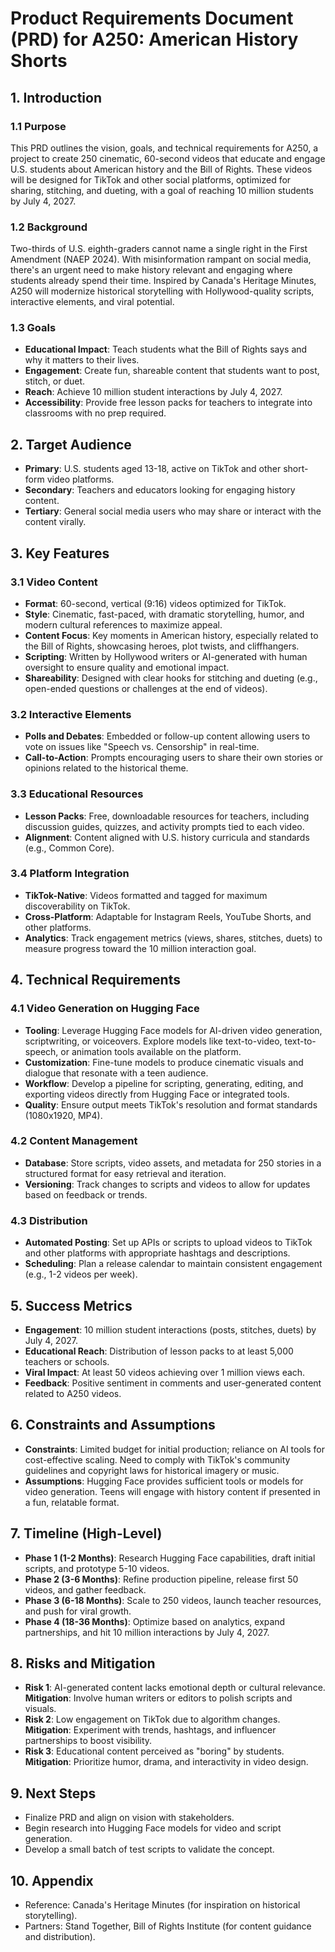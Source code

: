 # Product Requirements Document (PRD) for A250: American History Shorts

## 1. Introduction

### 1.1 Purpose
This PRD outlines the vision, goals, and technical requirements for A250, a project to create 250 cinematic, 60-second videos that educate and engage U.S. students about American history and the Bill of Rights. These videos will be designed for TikTok and other social platforms, optimized for sharing, stitching, and dueting, with a goal of reaching 10 million students by July 4, 2027.

### 1.2 Background
Two-thirds of U.S. eighth-graders cannot name a single right in the First Amendment (NAEP 2024). With misinformation rampant on social media, there's an urgent need to make history relevant and engaging where students already spend their time. Inspired by Canada's Heritage Minutes, A250 will modernize historical storytelling with Hollywood-quality scripts, interactive elements, and viral potential.

### 1.3 Goals
- **Educational Impact**: Teach students what the Bill of Rights says and why it matters to their lives.
- **Engagement**: Create fun, shareable content that students want to post, stitch, or duet.
- **Reach**: Achieve 10 million student interactions by July 4, 2027.
- **Accessibility**: Provide free lesson packs for teachers to integrate into classrooms with no prep required.

## 2. Target Audience
- **Primary**: U.S. students aged 13-18, active on TikTok and other short-form video platforms.
- **Secondary**: Teachers and educators looking for engaging history content.
- **Tertiary**: General social media users who may share or interact with the content virally.

## 3. Key Features

### 3.1 Video Content
- **Format**: 60-second, vertical (9:16) videos optimized for TikTok.
- **Style**: Cinematic, fast-paced, with dramatic storytelling, humor, and modern cultural references to maximize appeal.
- **Content Focus**: Key moments in American history, especially related to the Bill of Rights, showcasing heroes, plot twists, and cliffhangers.
- **Scripting**: Written by Hollywood writers or AI-generated with human oversight to ensure quality and emotional impact.
- **Shareability**: Designed with clear hooks for stitching and dueting (e.g., open-ended questions or challenges at the end of videos).

### 3.2 Interactive Elements
- **Polls and Debates**: Embedded or follow-up content allowing users to vote on issues like "Speech vs. Censorship" in real-time.
- **Call-to-Action**: Prompts encouraging users to share their own stories or opinions related to the historical theme.

### 3.3 Educational Resources
- **Lesson Packs**: Free, downloadable resources for teachers, including discussion guides, quizzes, and activity prompts tied to each video.
- **Alignment**: Content aligned with U.S. history curricula and standards (e.g., Common Core).

### 3.4 Platform Integration
- **TikTok-Native**: Videos formatted and tagged for maximum discoverability on TikTok.
- **Cross-Platform**: Adaptable for Instagram Reels, YouTube Shorts, and other platforms.
- **Analytics**: Track engagement metrics (views, shares, stitches, duets) to measure progress toward the 10 million interaction goal.

## 4. Technical Requirements

### 4.1 Video Generation on Hugging Face
- **Tooling**: Leverage Hugging Face models for AI-driven video generation, scriptwriting, or voiceovers. Explore models like text-to-video, text-to-speech, or animation tools available on the platform.
- **Customization**: Fine-tune models to produce cinematic visuals and dialogue that resonate with a teen audience.
- **Workflow**: Develop a pipeline for scripting, generating, editing, and exporting videos directly from Hugging Face or integrated tools.
- **Quality**: Ensure output meets TikTok's resolution and format standards (1080x1920, MP4).

### 4.2 Content Management
- **Database**: Store scripts, video assets, and metadata for 250 stories in a structured format for easy retrieval and iteration.
- **Versioning**: Track changes to scripts and videos to allow for updates based on feedback or trends.

### 4.3 Distribution
- **Automated Posting**: Set up APIs or scripts to upload videos to TikTok and other platforms with appropriate hashtags and descriptions.
- **Scheduling**: Plan a release calendar to maintain consistent engagement (e.g., 1-2 videos per week).

## 5. Success Metrics
- **Engagement**: 10 million student interactions (posts, stitches, duets) by July 4, 2027.
- **Educational Reach**: Distribution of lesson packs to at least 5,000 teachers or schools.
- **Viral Impact**: At least 50 videos achieving over 1 million views each.
- **Feedback**: Positive sentiment in comments and user-generated content related to A250 videos.

## 6. Constraints and Assumptions
- **Constraints**: Limited budget for initial production; reliance on AI tools for cost-effective scaling. Need to comply with TikTok's community guidelines and copyright laws for historical imagery or music.
- **Assumptions**: Hugging Face provides sufficient tools or models for video generation. Teens will engage with history content if presented in a fun, relatable format.

## 7. Timeline (High-Level)
- **Phase 1 (1-2 Months)**: Research Hugging Face capabilities, draft initial scripts, and prototype 5-10 videos.
- **Phase 2 (3-6 Months)**: Refine production pipeline, release first 50 videos, and gather feedback.
- **Phase 3 (6-18 Months)**: Scale to 250 videos, launch teacher resources, and push for viral growth.
- **Phase 4 (18-36 Months)**: Optimize based on analytics, expand partnerships, and hit 10 million interactions by July 4, 2027.

## 8. Risks and Mitigation
- **Risk 1**: AI-generated content lacks emotional depth or cultural relevance.  
  **Mitigation**: Involve human writers or editors to polish scripts and visuals.
- **Risk 2**: Low engagement on TikTok due to algorithm changes.  
  **Mitigation**: Experiment with trends, hashtags, and influencer partnerships to boost visibility.
- **Risk 3**: Educational content perceived as "boring" by students.  
  **Mitigation**: Prioritize humor, drama, and interactivity in video design.

## 9. Next Steps
- Finalize PRD and align on vision with stakeholders.
- Begin research into Hugging Face models for video and script generation.
- Develop a small batch of test scripts to validate the concept.

## 10. Appendix
- Reference: Canada's Heritage Minutes (for inspiration on historical storytelling).
- Partners: Stand Together, Bill of Rights Institute (for content guidance and distribution). 